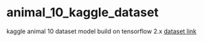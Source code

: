 # animal_10_kaggle_dataset

kaggle animal 10 dataset model build on tensorflow 2.x
[dataset link](https://www.kaggle.com/alessiocorrado99/animals10)
